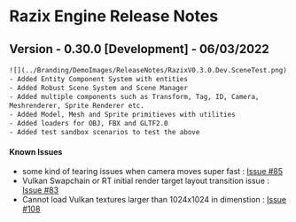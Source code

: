 # Razix Engine Release Notes

## Version - 0.30.0 [Development] - 06/03/2022
    ![](../Branding/DemoImages/ReleaseNotes/RazixV0.3.0.Dev.SceneTest.png)
    - Added Entity Component System with entities
    - Added Robust Scene System and Scene Manager
    - Added multiple components such as Transform, Tag, ID, Camera, Meshrenderer, Sprite Renderer etc.
    - Added Model, Mesh and Sprite primitieves with utilities
    - Added loaders for OBJ, FBX and GLTF2.0
    - Added test sandbox scenarios to test the above

#### Known Issues
- some kind of tearing issues when camera moves super fast : [Issue #85](https://github.com/Pikachuxxxx/Razix/issues/85)
- Vulkan Swapchain or RT initial render target layout transition issue : [Issue #83](https://github.com/Pikachuxxxx/Razix/issues/83)
- Cannot load Vulkan textures larger than 1024x1024 in dimenstion : [Issue #108](https://github.com/Pikachuxxxx/Razix/issues/108)
